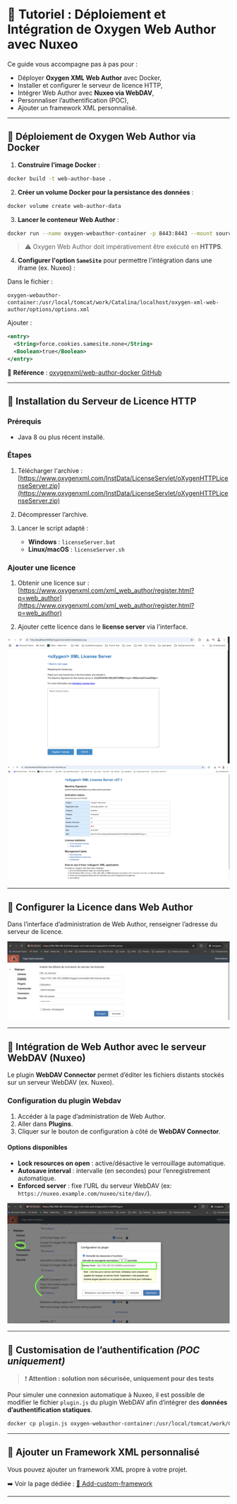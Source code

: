 
# 🚀 Tutoriel : Déploiement et Intégration de Oxygen Web Author avec Nuxeo

Ce guide vous accompagne pas à pas pour :
- Déployer **Oxygen XML Web Author** avec Docker,
- Installer et configurer le serveur de licence HTTP,
- Intégrer Web Author avec **Nuxeo via WebDAV**,
- Personnaliser l’authentification (POC),
- Ajouter un framework XML personnalisé.

---

## 🐳 Déploiement de Oxygen Web Author via Docker

1. **Construire l’image Docker** :

```bash
docker build -t web-author-base .
```

2. **Créer un volume Docker pour la persistance des données** :

```bash
docker volume create web-author-data
```

3. **Lancer le conteneur Web Author** :

```bash
docker run --name oxygen-webauthor-container -p 8443:8443 --mount source=web-author-data,target=/usr/local/tomcat/work/Catalina/localhost/oxygen-xml-web-author web-author-base
```

> ⚠️ Oxygen Web Author doit impérativement être exécuté en **HTTPS**.

4. **Configurer l'option `SameSite`** pour permettre l'intégration dans une iframe (ex. Nuxeo) :

Dans le fichier :
```
oxygen-webauthor-container:/usr/local/tomcat/work/Catalina/localhost/oxygen-xml-web-author/options/options.xml
```

Ajouter :

```xml
<entry>
  <String>force.cookies.samesite.none</String>
  <Boolean>true</Boolean>
</entry>
```

📎 **Référence** : [oxygenxml/web-author-docker GitHub](https://github.com/oxygenxml/web-author-docker/tree/master)

---

## 🔐 Installation du Serveur de Licence HTTP

### Prérequis

- Java 8 ou plus récent installé.

### Étapes

1. Télécharger l'archive :
[https://www.oxygenxml.com/InstData/LicenseServlet/oXygenHTTPLicenseServer.zip](https://www.oxygenxml.com/InstData/LicenseServlet/oXygenHTTPLicenseServer.zip)

2. Décompresser l’archive.

3. Lancer le script adapté :
   - **Windows** : `licenseServer.bat`
   - **Linux/macOS** : `licenseServer.sh`

### Ajouter une licence

1. Obtenir une licence sur :  
[https://www.oxygenxml.com/xml_web_author/register.html?p=web_author](https://www.oxygenxml.com/xml_web_author/register.html?p=web_author)

2. Ajouter cette licence dans le **license server** via l’interface.

![alt text](add-license.png)
![alt text](license-added.png)

---

## 🔧 Configurer la Licence dans Web Author

Dans l’interface d’administration de Web Author, renseigner l’adresse du serveur de licence.

![alt text](use-license.png)

---

## 🔗 Intégration de Web Author avec le serveur WebDAV (Nuxeo)

Le plugin **WebDAV Connector** permet d’éditer les fichiers distants stockés sur un serveur WebDAV (ex. Nuxeo).

### Configuration du plugin Webdav

1. Accéder à la page d’administration de Web Author.
2. Aller dans **Plugins**.
3. Cliquer sur le bouton de configuration à côté de **WebDAV Connector**.

#### Options disponibles

- **Lock resources on open** : active/désactive le verrouillage automatique.
- **Autosave interval** : intervalle (en secondes) pour l’enregistrement automatique.
- **Enforced server** : fixe l’URL du serveur WebDAV (ex: `https://nuxeo.example.com/nuxeo/site/dav/`).

![alt text](configure-webdav-server.png)

---

## 🧪 Customisation de l’authentification *(POC uniquement)*

> ❗ **Attention : solution non sécurisée, uniquement pour des tests**

Pour simuler une connexion automatique à Nuxeo, il est possible de modifier le fichier `plugin.js` du plugin WebDAV afin d’intégrer des **données d’authentification statiques**.

```bash
docker cp plugin.js oxygen-webauthor-container:/usr/local/tomcat/work/Catalina/localhost/oxygen-xml-web-author/plugins/web-author-webdav-plugin-27.1/web/plugin.js
```

---

## 📂 Ajouter un Framework XML personnalisé

Vous pouvez ajouter un framework XML propre à votre projet.

➡️ Voir la page dédiée : [📄 Add-custom-framework](Add-custom-framework.md)

---

